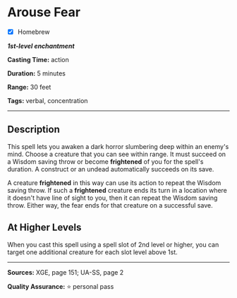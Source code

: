 # Arouse Fear

- [x] Homebrew

***1st-level enchantment***

**Casting Time:** action

**Duration:** 5 minutes

**Range:** 30 feet

**Tags:** verbal, concentration

---

## Description
This spell lets you awaken a dark horror slumbering deep within an enemy's mind.
Choose a creature that you can see within range.
It must succeed on a Wisdom saving throw or become **frightened** of you for the spell's duration.
A construct or an undead automatically succeeds on its save.

A creature **frightened** in this way can use its action to repeat the Wisdom saving throw.
If such a **frightened** creature ends its turn in a location where it doesn't have line of sight to you, then it can repeat the Wisdom saving throw.
Either way, the fear ends for that creature on a successful save.

## At Higher Levels
When you cast this spell using a spell slot of 2nd level or higher, you can target one additional creature for each slot level above 1st.

---

**Sources:** XGE, page 151; UA-SS, page 2

**Quality Assurance:** :star: personal pass
